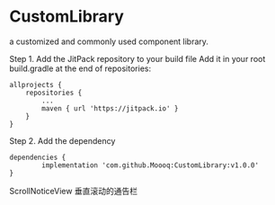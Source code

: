 # CustomLibrary
a customized and commonly used component library.

Step 1. Add the JitPack repository to your build file
Add it in your root build.gradle at the end of repositories:

	allprojects {
		repositories {
			...
			maven { url 'https://jitpack.io' }
		}
	}
Step 2. Add the dependency

	dependencies {
	        implementation 'com.github.Moooq:CustomLibrary:v1.0.0'
	}
  
  ScrollNoticeView 垂直滚动的通告栏
